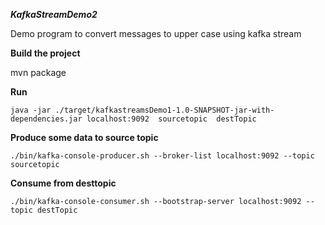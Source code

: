 ***KafkaStreamDemo2***

Demo program to convert messages to upper case using kafka stream

**Build the project**

mvn package

**Run**

`java -jar ./target/kafkastreamsDemo1-1.0-SNAPSHOT-jar-with-dependencies.jar localhost:9092  sourcetopic  destTopic`


**Produce some data to source topic**

`./bin/kafka-console-producer.sh --broker-list localhost:9092 --topic sourcetopic`


**Consume from  desttopic**

`./bin/kafka-console-consumer.sh --bootstrap-server localhost:9092 --topic destTopic`